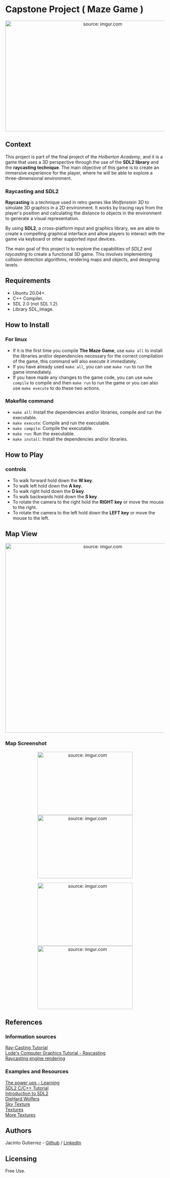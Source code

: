 # Capstone Project ( Maze Game )

<p align="center">
	<a href="https://imgur.com/9RR4sDk">
		<img src="https://i.imgur.com/9RR4sDk.png" title="source: imgur.com" width = "600px" height = "350px"/>
	</a>
</p>

## Context

This project is part of the final project of the _Holberton Academy_, and it is a game that uses a 3D perspective through the use of the **SDL2 library** and the **raycasting technique**. The main objective of this game is to create an immersive experience for the player, where he will be able to explore a three-dimensional environment.

### Raycasting and SDL2

**Raycasting** is a technique used in retro games like _Wolfenstein 3D_ to simulate 3D graphics in a 2D environment. It works by tracing rays from the player's position and calculating the distance to objects in the environment to generate a visual representation.

By using **SDL2**, a cross-platform input and graphics library, we are able to create a compelling graphical interface and allow players to interact with the game via keyboard or other supported input devices.

The main goal of this project is to explore the capabilities of _SDL2_ and _raycasting_ to create a functional 3D game. This involves implementing collision detection algorithms, rendering maps and objects, and designing levels.

## Requirements

- Ubuntu 20.04+.
- C++ Compiler.
- SDL 2.0 (not SDL 1.2).
- Library SDL_Image.

## How to Install

### For linux

- If it is the first time you compile **The Maze Game**, use `make all` to install the libraries and/or dependencies necessary for the correct compilation of the game, this command will also execute it immediately.
- If you have already used `make all`, you can use `make run` to run the game immediately.
- If you have made any changes to the game code, you can use `make compile` to compile and then `make run` to run the game or you can also use `make execute` to do these two actions.

### Makefile command

- `make all`: Install the dependencies and/or libraries, compile and run the executable.
- `make execute`: Compile and run the executable.
- `make compile`: Compile the executable.
- `make run`: Run the executable.
- `make install`: Install the dependencies and/or libraries.

## How to Play

### controls

- To walk forward hold down the **W key**.
- To walk left hold down the **A key**.
- To walk right hold down the **D key**.
- To walk backwards hold down the **S key**.
- To rotate the camera to the right hold the **RIGHT key** or move the mouse to the right.
- To rotate the camera to the left hold down the **LEFT key** or move the mouse to the left.

## Map View

<p align="center">
  <a href="https://imgur.com/5aCfp1C">
    <img src="https://i.imgur.com/5aCfp1C.png" title="source: imgur.com" width = "600px" height = "600px"/>
  </a>
</p>

### Map Screenshot

<p align="center">
  <a href="https://imgur.com/AHZcRsl"><img src="https://i.imgur.com/AHZcRsl.png" title="source: imgur.com" width = "300px" height = "200px"/></a>
  <a href="https://imgur.com/AVr6Ic3"><img src="https://i.imgur.com/AVr6Ic3.png" title="source: imgur.com" width = "300px" height = "200px"/></a>
</p>

<p align="center">
  <a href="https://imgur.com/ECPWGRv"><img src="https://i.imgur.com/ECPWGRv.png" title="source: imgur.com" width = "300px" height = "200px"/></a>
  <a href="https://imgur.com/ZAlPvwe"><img src="https://i.imgur.com/ZAlPvwe.png" title="source: imgur.com" width = "300px" height = "200px"/></a>
</p>

## References

### Information sources

[Ray-Casting Tutorial](https://permadi.com/1996/05/ray-casting-tutorial-table-of-contents/)  
[Lode's Computer Graphics Tutorial - Raycasting](https://lodev.org/cgtutor/raycasting.html)  
[Raycasting engine rendering](https://stackoverflow.com/questions/24173966/raycasting-engine-rendering-creating-slight-distortion-increasing-towards-edges)

### Examples and Resources

[The power ups - Learning](https://www.youtube.com/watch?v=_45s_gNicwo&list=PLAGy_slICtV1AD8nV3nEe7P8j82XdxH-7&pp=iAQB)  
[SDL2 C/C++ Tutorial](https://www.youtube.com/watch?v=ZQGA4ke_SQA)  
[Introduction to SDL2](https://www.youtube.com/watch?v=QM4WW8hcsPU)  
[DieHard Wolfers](https://dhw.wolfenstein3d.com/viewforum.php?f=24)  
[Sky Texture](https://opengameart.org/content/cloudy-sky)  
[Textures](https://opengameart.org/content/big-pack-of-hand-painted-tiling-textures)  
[More Textures](https://lodev.org/cgtutor/raycasting2.html)

## Authors

Jacinto Gutierrez - [Github](https://github.com/Jagucan) / [LinkedIn](www.linkedin.com/in/jacinto-gutierrez-888808281)

## Licensing

Free Use.
